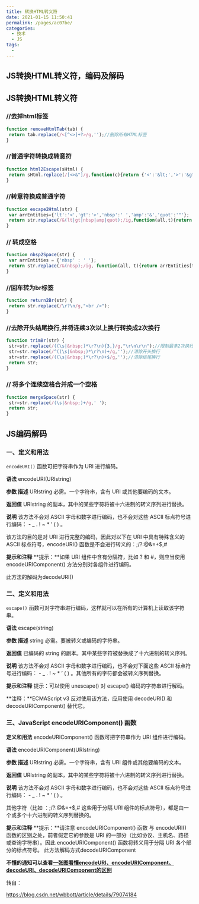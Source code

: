 ```yaml
---
title: 转换HTML转义符
date: 2021-01-15 11:50:41
permalink: /pages/ac07be/
categories:
  - 技术
  - JS
tags:
  - 
---
```

<!--
 * @Descripttion: 
 * @version: 
 * @Author: sueRimn
 * @Date: 2020-11-03 10:43:59
 * @LastEditors: sueRimn
 * @LastEditTime: 2020-11-03 10:49:55
-->
## JS转换HTML转义符，编码及解码

## JS转换HTML转义符

### //去掉html标签

```js
function removeHtmlTab(tab) {
 return tab.replace(/<[^<>]+?>/g,'');//删除所有HTML标签
}
```

 

### //普通字符转换成转意符

```js
function html2Escape(sHtml) {
 return sHtml.replace(/[<>&"]/g,function(c){return {'<':'&lt;','>':'&gt;','&':'&amp;','"':'&quot;'}[c];});
}
```

 

### //转意符换成普通字符

```js
function escape2Html(str) {
 var arrEntities={'lt':'<','gt':'>','nbsp':' ','amp':'&','quot':'"'};
 return str.replace(/&(lt|gt|nbsp|amp|quot);/ig,function(all,t){return arrEntities[t];});
}
```

 

### //  转成空格

```js
function nbsp2Space(str) {
 var arrEntities = {'nbsp' : ' '};
 return str.replace(/&(nbsp);/ig, function(all, t){return arrEntities[t]})
}
```

 

### //回车转为br标签

```js
function return2Br(str) {
 return str.replace(/\r?\n/g,"<br />");
}
```

 

### //去除开头结尾换行,并将连续3次以上换行转换成2次换行

```js
function trimBr(str) {
 str=str.replace(/((\s|&nbsp;)*\r?\n){3,}/g,"\r\n\r\n");//限制最多2次换行
 str=str.replace(/^((\s|&nbsp;)*\r?\n)+/g,'');//清除开头换行
 str=str.replace(/((\s|&nbsp;)*\r?\n)+$/g,'');//清除结尾换行
 return str;
}
```

 

### // 将多个连续空格合并成一个空格

```js
function mergeSpace(str) {
 str=str.replace(/(\s|&nbsp;)+/g,' ');
 return str;
}
```

## JS编码解码 

### 一、定义和用法 

`encodeURI()` 函数可把字符串作为 URI 进行编码。

**语法** 
encodeURI(URIstring) 

**参数 描述** 
URIstring 必需。一个字符串，含有 URI 或其他要编码的文本。


**返回值** 
URIstring 的副本，其中的某些字符将被十六进制的转义序列进行替换。

**说明** 
该方法不会对 ASCII 字母和数字进行编码，也不会对这些 ASCII 标点符号进行编码： - _ . ! ~ * ’ ( ) 。

该方法的目的是对 URI 进行完整的编码，因此对以下在 URI 中具有特殊含义的 ASCII 标点符号，encodeURI() 函数是不会进行转义的：;/?:@&=+$,#

**提示和注释** 
**提示：**如果 URI 组件中含有分隔符，比如 ? 和 #，则应当使用 encodeURIComponent() 方法分别对各组件进行编码。

此方法的解码为decodeURI()

### 二、定义和用法

`escape()` 函数可对字符串进行编码，这样就可以在所有的计算机上读取该字符串。

**语法** 
escape(string) 

**参数 描述** 
string 必需。要被转义或编码的字符串。 

**返回值** 
已编码的 string 的副本。其中某些字符被替换成了十六进制的转义序列。

**说明** 
该方法不会对 ASCII 字母和数字进行编码，也不会对下面这些 ASCII 标点符号进行编码： - _ . ! ~ * ’ ( ) 。其他所有的字符都会被转义序列替换。

**提示和注释** 
提示：可以使用 unescape() 对 escape() 编码的字符串进行解码。

**注释：**ECMAScript v3 反对使用该方法，应用使用 decodeURI() 和 decodeURIComponent() 替代它。

### 三、JavaScript encodeURIComponent() 函数

**定义和用法** 
encodeURIComponent() 函数可把字符串作为 URI 组件进行编码。

**语法** 
encodeURIComponent(URIstring) 

**参数 描述** 
URIstring 必需。一个字符串，含有 URI 组件或其他要编码的文本。 

**返回值** 
URIstring 的副本，其中的某些字符将被十六进制的转义序列进行替换。

**说明** 
该方法不会对 ASCII 字母和数字进行编码，也不会对这些 ASCII 标点符号进行编码： - _ . ! ~ * ’ ( ) 。

其他字符（比如 ：;/?:@&=+$,# 这些用于分隔 URI 组件的标点符号），都是由一个或多个十六进制的转义序列替换的。

**提示和注释** 
**提示：**请注意 encodeURIComponent() 函数 与 encodeURI() 函数的区别之处，前者假定它的参数是 URI 的一部分（比如协议、主机名、路径或查询字符串）。因此 encodeURIComponent() 函数将转义用于分隔 URI 各个部分的标点符号。 
此方法解码方式decodeURIComponent

**不懂的通知可以查看[一张图看懂encodeURI、encodeURIComponent、decodeURI、decodeURIComponent的区别](http://blog.csdn.net/wbbott/article/details/79074685)**

转自：

https://blog.csdn.net/wbbott/article/details/79074184